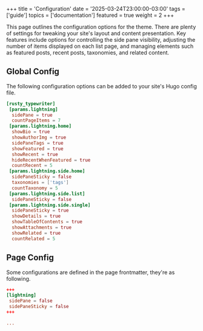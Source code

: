 +++
title = 'Configuration'
date = '2025-03-24T23:00:00-03:00'
tags = ['guide']
topics = ['documentation']
featured = true
weight = 2
+++

This page outlines the configuration options for the theme. There are plenty of settings for tweaking your site's layout and content presentation. Key features include options for controlling the side pane visibility, adjusting the number of items displayed on each list page, and managing elements such as featured posts, recent posts, taxonomies, and related content.

## Global Config

The following configuration options can be added to your site's Hugo config file.

```toml
[rusty_typewriter]
 [params.lightning]
  sidePane = true
  countPageItems = 7 
 [params.lightning.home]
  showBio = true
  showAuthorImg = true
  sidePaneTags = true
  showFeatured = true
  showRecent = true
  hideRecentWhenFeatured = true
  countRecent = 5
 [params.lightning.side.home]
  sidePaneSticky = false 
  taxonomies = ['tags']
  countTaxonomy = 5
 [params.lightning.side.list]
  sidePaneSticky = false
 [params.lightning.side.single]
  sidePaneSticky = true 
  showDetails = true
  showTableOfContents = true
  showAttachments = true
  showRelated = true
  countRelated = 5
```

## Page Config

Some configurations are defined in the page frontmatter, they're as following.

```toml
+++
[lightning]
 sidePane = false
 sidePaneSticky = false
+++

...
```
